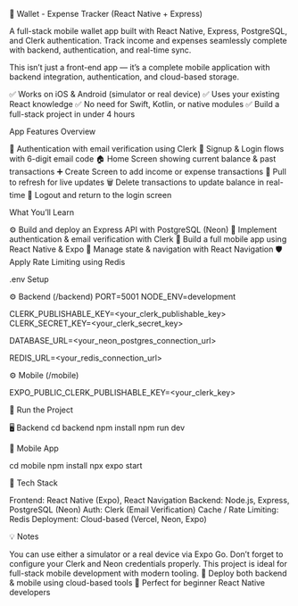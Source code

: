 💸 Wallet - Expense Tracker (React Native + Express) 

A full-stack mobile wallet app built with React Native, Express, PostgreSQL, and Clerk authentication.
Track income and expenses seamlessly complete with backend, authentication, and real-time sync.

This isn’t just a front-end app — it’s a complete mobile application with backend integration, authentication, and cloud-based storage.

✅ Works on iOS & Android (simulator or real device)
✅ Uses your existing React knowledge
✅ No need for Swift, Kotlin, or native modules
✅ Build a full-stack project in under 4 hours


App Features Overview

🔐 Authentication with email verification using Clerk
📝 Signup & Login flows with 6-digit email code
🏠 Home Screen showing current balance & past transactions
➕ Create Screen to add income or expense transactions
🔄 Pull to refresh for live updates
🗑️ Delete transactions to update balance in real-time
🚪 Logout and return to the login screen

What You’ll Learn

⚙️ Build and deploy an Express API with PostgreSQL (Neon)
🔐 Implement authentication & email verification with Clerk
📲 Build a full mobile app using React Native & Expo
🧵 Manage state & navigation with React Navigation
🛡️ Apply Rate Limiting using Redis

.env Setup

⚙️ Backend (/backend)
PORT=5001
NODE_ENV=development

CLERK_PUBLISHABLE_KEY=<your_clerk_publishable_key>
CLERK_SECRET_KEY=<your_clerk_secret_key>

DATABASE_URL=<your_neon_postgres_connection_url>

REDIS_URL=<your_redis_connection_url>

⚙️ Mobile (/mobile)

EXPO_PUBLIC_CLERK_PUBLISHABLE_KEY=<your_clerk_key>

🚀 Run the Project

🖥️ Backend
cd backend
npm install
npm run dev

📱 Mobile App

cd mobile
npm install
npx expo start

🧩 Tech Stack

Frontend: React Native (Expo), React Navigation
Backend: Node.js, Express, PostgreSQL (Neon)
Auth: Clerk (Email Verification)
Cache / Rate Limiting: Redis
Deployment: Cloud-based (Vercel, Neon, Expo)

💡 Notes

You can use either a simulator or a real device via Expo Go.
Don’t forget to configure your Clerk and Neon credentials properly.
This project is ideal for full-stack mobile development with modern tooling.
🚀 Deploy both backend & mobile using cloud-based tools
🧪 Perfect for beginner React Native developers
